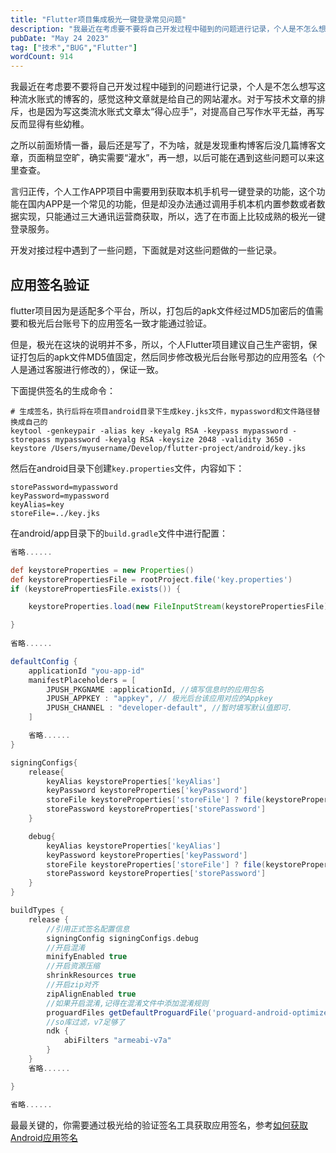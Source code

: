 ```yaml
---
title: "Flutter项目集成极光一键登录常见问题"
description: "我最近在考虑要不要将自己开发过程中碰到的问题进行记录，个人是不怎么想写这种流水账式的博客的，感觉这种文章就是给自己的网站灌水。"
pubDate: "May 24 2023"
tag: ["技术","BUG","Flutter"]
wordCount: 914 
---
```

我最近在考虑要不要将自己开发过程中碰到的问题进行记录，个人是不怎么想写这种流水账式的博客的，感觉这种文章就是给自己的网站灌水。对于写技术文章的排斥，也是因为写这类流水账式文章太“得心应手”，对提高自己写作水平无益，再写反而显得有些幼稚。

之所以前面矫情一番，最后还是写了，不为啥，就是发现重构博客后没几篇博客文章，页面稍显空旷，确实需要“灌水”，再一想，以后可能在遇到这些问题可以来这里查查。

言归正传，个人工作APP项目中需要用到获取本机手机号一键登录的功能，这个功能在国内APP是一个常见的功能，但是却没办法通过调用手机本机内置参数或者数据实现，只能通过三大通讯运营商获取，所以，选了在市面上比较成熟的极光一键登录服务。

开发对接过程中遇到了一些问题，下面就是对这些问题做的一些记录。

## 应用签名验证
flutter项目因为是适配多个平台，所以，打包后的apk文件经过MD5加密后的值需要和极光后台账号下的应用签名一致才能通过验证。

但是，极光在这块的说明并不多，所以，个人Flutter项目建议自己生产密钥，保证打包后的apk文件MD5值固定，然后同步修改极光后台账号那边的应用签名（个人是通过客服进行修改的），保证一致。

下面提供签名的生成命令：
```shell
# 生成签名，执行后将在项目android目录下生成key.jks文件，mypassword和文件路径替换成自己的
keytool -genkeypair -alias key -keyalg RSA -keypass mypassword -storepass mypassword -keyalg RSA -keysize 2048 -validity 3650 -keystore /Users/myusername/Develop/flutter-project/android/key.jks
```

然后在android目录下创建`key.properties`文件，内容如下：
```
storePassword=mypassword
keyPassword=mypassword
keyAlias=key
storeFile=../key.jks
```

在android/app目录下的`build.gradle`文件中进行配置：
```gradle
省略......

def keystoreProperties = new Properties()
def keystorePropertiesFile = rootProject.file('key.properties')
if (keystorePropertiesFile.exists()) {

	keystoreProperties.load(new FileInputStream(keystorePropertiesFile))

}
  
省略......

defaultConfig {
	applicationId "you-app-id"
	manifestPlaceholders = [
		JPUSH_PKGNAME :applicationId, //填写信息时的应用包名
		JPUSH_APPKEY : "appkey", // 极光后台该应用对应的Appkey
		JPUSH_CHANNEL : "developer-default", //暂时填写默认值即可.
	]

	省略......
}

signingConfigs{
	release{
		keyAlias keystoreProperties['keyAlias']
		keyPassword keystoreProperties['keyPassword']
		storeFile keystoreProperties['storeFile'] ? file(keystoreProperties['storeFile']) : null
		storePassword keystoreProperties['storePassword']
	}

	debug{
		keyAlias keystoreProperties['keyAlias']
		keyPassword keystoreProperties['keyPassword']
		storeFile keystoreProperties['storeFile'] ? file(keystoreProperties['storeFile']) : null
		storePassword keystoreProperties['storePassword']
	}
}

buildTypes {
	release {
		//引用正式签名配置信息
		signingConfig signingConfigs.debug
		//开启混淆
		minifyEnabled true
		//开启资源压缩
		shrinkResources true
		//开启zip对齐
		zipAlignEnabled true
		//如果开启混淆,记得在混淆文件中添加混淆规则
		proguardFiles getDefaultProguardFile('proguard-android-optimize.txt'), 'proguard-rules.pro'
		//so库过滤，v7足够了
		ndk {
			abiFilters "armeabi-v7a"
		}
	}
	省略......

}

省略......
```

最最关键的，你需要通过极光给的验证签名工具获取应用签名，参考[如何获取Android应用签名](https://docs.jiguang.cn/jverification/FAQ/prod_faq#%E5%A6%82%E4%BD%95%E8%8E%B7%E5%8F%96%20Android%20%E5%BA%94%E7%94%A8%E7%AD%BE%E5%90%8D%EF%BC%9F)


